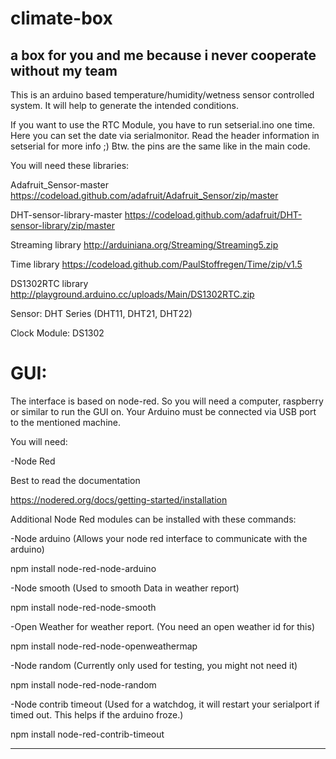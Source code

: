 # climate-box
a box for you and me because i never cooperate without my team
--
This is an arduino based temperature/humidity/wetness sensor controlled system. It will help to generate the intended conditions.

If you want to use the RTC Module, you have to run setserial.ino one time. Here you can set the date via serialmonitor. Read the header information in setserial for more info ;) Btw. the pins are the same like in the main code. 

You will need these libraries:

Adafruit_Sensor-master https://codeload.github.com/adafruit/Adafruit_Sensor/zip/master

DHT-sensor-library-master https://codeload.github.com/adafruit/DHT-sensor-library/zip/master

Streaming library http://arduiniana.org/Streaming/Streaming5.zip

Time library https://codeload.github.com/PaulStoffregen/Time/zip/v1.5

DS1302RTC library http://playground.arduino.cc/uploads/Main/DS1302RTC.zip

Sensor:
DHT Series (DHT11, DHT21, DHT22)

Clock Module:
DS1302


# GUI:
The interface is based on node-red. So you will need a computer, raspberry or similar to run the GUI on.
Your Arduino must be connected via USB port to the mentioned machine.

You will need:

-Node Red 

Best to read the documentation

https://nodered.org/docs/getting-started/installation


Additional Node Red modules can be installed with these commands:

-Node arduino (Allows your node red interface to communicate with the arduino)

npm install node-red-node-arduino


-Node smooth (Used to smooth Data in weather report)

npm install node-red-node-smooth


-Open Weather for weather report. (You need an open weather id for this)

npm install node-red-node-openweathermap 


-Node random (Currently only used for testing, you might not need it)

npm install node-red-node-random

-Node contrib timeout (Used for a watchdog, it will restart your serialport if timed out. This helps if the arduino froze.)

npm install node-red-contrib-timeout

---------
